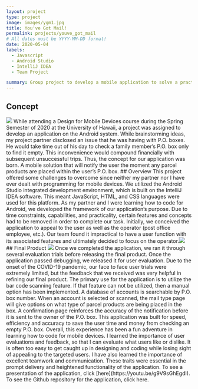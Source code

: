 ```yaml
---
layout: project
type: project
image: images/ygm1.jpg
title: You've Got Mail!
permalink: projects/youve_got_mail
# All dates must be YYYY-MM-DD format!
date: 2020-05-04
labels:
  - Javascript
  - Android Studio
  - IntelliJ IDEA
  - Team Project

summary: Group project to develop a mobile application to solve a practical problem.
---
```

## Concept
<img class="ui large right floated rounded image" src="../images/ygm2.png">
While attending a Design for Mobile Devices course during the Spring Semester of 2020 at the University of Hawaii, a project was assigned to develop an application on the Android system.  While brainstorming ideas, my project partner disclosed an issue that he was having with P.O. boxes.  He would take time out of his day to check a family member’s P.O. box only to find it empty.  This inconvenience would compound financially with subsequent unsuccessful trips.  Thus, the concept for our application was born.  A mobile solution that will notify the user the moment any parcel products are placed within the user’s P.O. box.
## Overview
This project offered some challenges to overcome since neither my partner nor I have ever dealt with programming for mobile devices.  We utilized the Android Studio integrated development environment, which is built on the IntelliJ IDEA software.  This meant JavaScript, HTML, and CSS languages were used for this platform.  As my partner and I were learning how to code for Android, we developed the framework of our application’s purpose.  Due to time constraints, capabilities, and practicality, certain features and concepts had to be removed in order to complete our task.  Initially, we conceived the application to appeal to the user as well as the operator (post office employee, etc.).  Our team found it impractical to have a user function with its associated features and ultimately decided to focus on the operator.<img class="ui large left rounded image" src="../images/ygm3.png">
## Final Product
<img class="ui medium right floated rounded image" src="../images/ygm4.png">
Once we completed the application, we ran it through several evaluation trials before releasing the final product.  Once the application passed debugging, we released it for user evaluation.  Due to the onset of the COVID-19 pandemic, our face to face user trials were extremely limited, but the feedback that we received was very helpful in refining our final product.  The primary use for the application is to utilize the bar code scanning feature.  If that feature can not be utilized, then a manual option has been implemented.  A database of accounts is searchable by P.O. box number.  When an account is selected or scanned, the mail type page will give options on what type of parcel products are being placed in the box.  A confirmation page reinforces the accuracy of the notification before it is sent to the owner of the P.O. box.  This application was built for speed, efficiency and accuracy to save the user time and money from checking an empty P.O. box.  
Overall, this experience has been a fun adventure in learning how to code for mobile devices.  I learned the importance of user evaluations and feedback, so that I can evaluate what users like or dislike.  It is often too easy to get caught up in designing and coding while losing sight of appealing to the targeted users.  I have also learned the importance of excellent teamwork and communication.  These traits were essential in the prompt delivery and heightened functionality of the application.  
To see a presentation of the application, click [here](https://youtu.be/g9V9sGhEgdI).  To see the Github repository for the application, click here.
